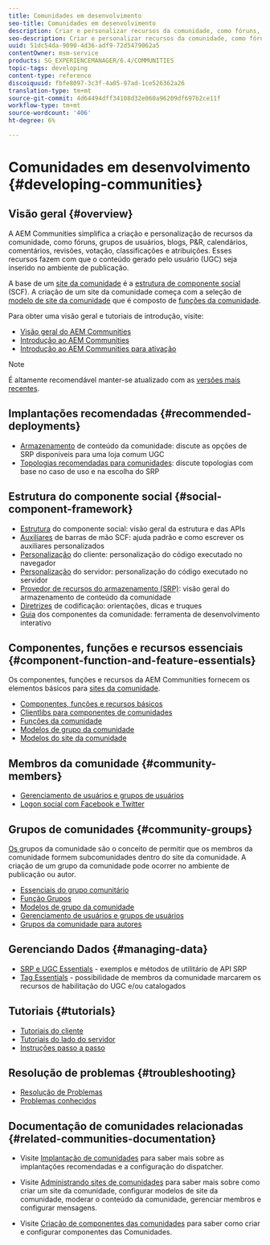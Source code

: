 ```yaml
---
title: Comunidades em desenvolvimento
seo-title: Comunidades em desenvolvimento
description: Criar e personalizar recursos da comunidade, como fóruns, grupos de usuários e muito mais
seo-description: Criar e personalizar recursos da comunidade, como fóruns, grupos de usuários e muito mais
uuid: 51dc54da-9090-4d36-adf9-72d5479062a5
contentOwner: msm-service
products: SG_EXPERIENCEMANAGER/6.4/COMMUNITIES
topic-tags: developing
content-type: reference
discoiquuid: fbfe8097-3c3f-4a05-97ad-1ce526362a26
translation-type: tm+mt
source-git-commit: 4d64494dff34108d32e060a96209df697b2ce11f
workflow-type: tm+mt
source-wordcount: '406'
ht-degree: 6%

---
```



# Comunidades em desenvolvimento {#developing-communities}

## Visão geral {#overview}

A AEM Communities simplifica a criação e personalização de recursos da comunidade, como fóruns, grupos de usuários, blogs, P&amp;R, calendários, comentários, revisões, votação, classificações e atribuições. Esses recursos fazem com que o conteúdo gerado pelo usuário (UGC) seja inserido no ambiente de publicação.

A base de um [site da comunidade](overview.md#communitiessites) é a [estrutura de componente social](scf.md) (SCF). A criação de um site da comunidade começa com a seleção de [modelo de site da comunidade](sites-console.md) que é composto de [funções da comunidade](functions.md).

Para obter uma visão geral e tutoriais de introdução, visite:

* [Visão geral do AEM Communities](overview.md)
* [Introdução ao AEM Communities](getting-started.md)
* [Introdução ao AEM Communities para ativação](getting-started-enablement.md)

>[!NOTE]
>
>É altamente recomendável manter-se atualizado com as [versões mais recentes](deploy-communities.md#latest-releases).

## Implantações recomendadas {#recommended-deployments}

* [Armazenamento](working-with-srp.md) de conteúdo da comunidade: discute as opções de SRP disponíveis para uma loja comum UGC
* [Topologias recomendadas para comunidades](topologies.md): discute topologias com base no caso de uso e na escolha do SRP

## Estrutura do componente social {#social-component-framework}

* [Estrutura](scf.md) do componente social: visão geral da estrutura e das APIs
* [Auxiliares](handlebars-helpers.md) de barras de mão SCF: ajuda padrão e como escrever os auxiliares personalizados
* [Personalização](client-customize.md) do cliente: personalização do código executado no navegador
* [Personalização](server-customize.md) do servidor: personalização do código executado no servidor
* [Provedor de recursos do armazenamento (SRP)](srp.md): visão geral do armazenamento de conteúdo da comunidade
* [Diretrizes](code-guide.md) de codificação: orientações, dicas e truques
* [Guia](components-guide.md) dos componentes da comunidade: ferramenta de desenvolvimento interativo

## Componentes, funções e recursos essenciais {#component-function-and-feature-essentials}

Os componentes, funções e recursos da AEM Communities fornecem os elementos básicos para [sites da comunidade](sites-console.md).

* [Componentes, funções e recursos básicos](essentials.md)
* [Clientlibs para componentes de comunidades](clientlibs.md)
* [Funções da comunidade](functions.md)
* [Modelos de grupo da comunidade](tools-groups.md)
* [Modelos do site da comunidade](sites.md)

## Membros da comunidade {#community-members}

* [Gerenciamento de usuários e grupos de usuários](users.md)
* [Logon social com Facebook e Twitter](social-login.md)

## Grupos de comunidades {#community-groups}

[Os ](overview.md#communitygroups) grupos da comunidade são o conceito de permitir que os membros da comunidade formem subcomunidades dentro do site da comunidade. A criação de um grupo da comunidade pode ocorrer no ambiente de publicação ou autor.

* [Essenciais do grupo comunitário](essentials-groups.md)
* [Função Grupos](functions.md#groups-function)
* [Modelos de grupo da comunidade](tools-groups.md)
* [Gerenciamento de usuários e grupos de usuários](users.md)
* [Grupos da comunidade para autores](creating-groups.md)

## Gerenciando Dados {#managing-data}

* [SRP e UGC Essentials](srp-and-ugc.md)  - exemplos e métodos de utilitário de API SRP
* [Tag Essentials](tag.md)  - possibilidade de membros da comunidade marcarem os recursos de habilitação do UGC e/ou catalogados

## Tutoriais {#tutorials}

* [Tutoriais do cliente](tutorials.md#client-side-customization)
* [Tutoriais do lado do servidor](tutorials.md#server-side-customization)
* [Instruções passo a passo](tutorials.md#how-to-instructions)

## Resolução de problemas {#troubleshooting}

* [Resolução de Problemas](troubleshooting.md)
* [Problemas conhecidos](/help/release-notes/known-issues.md)

## Documentação de comunidades relacionadas {#related-communities-documentation}

* Visite [Implantação de comunidades](deploy-communities.md) para saber mais sobre as implantações recomendadas e a configuração do dispatcher.

* Visite [Administrando sites de comunidades](administer-landing.md) para saber mais sobre como criar um site da comunidade, configurar modelos de site da comunidade, moderar o conteúdo da comunidade, gerenciar membros e configurar mensagens.

* Visite [Criação de componentes das comunidades](author-communities.md) para saber como criar e configurar componentes das Comunidades.

